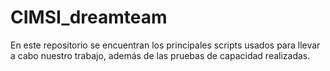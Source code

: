 # CIMSI_dreamteam

En este repositorio se encuentran los principales scripts usados para llevar a cabo nuestro trabajo, además de las pruebas de capacidad realizadas.
